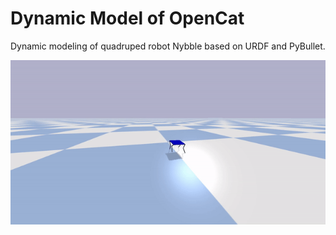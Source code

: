 # Dynamic Model of OpenCat
Dynamic modeling of quadruped robot Nybble based on URDF and PyBullet.

![](dynamic_model.gif)

